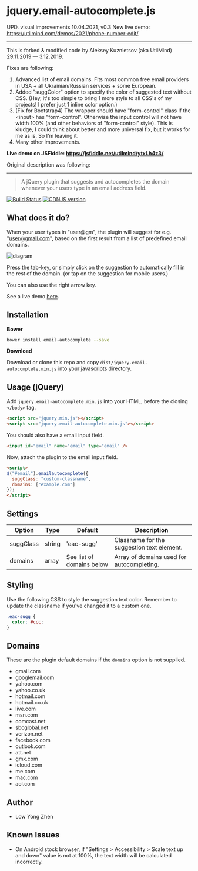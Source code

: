 # jquery.email-autocomplete.js

UPD. visual improvements 10.04.2021, v0.3
New live demo: https://utilmind.com/demos/2021/phone-number-edit/
<hr />

This is forked & modified code by Aleksey Kuznietsov (aka UtilMind) 29.11.2019 — 3.12.2019.

Fixes are following:
  1. Advanced list of email domains. Fits most common free email providers in USA + all Ukrainian/Russian services + some European.
  2. Added "suggColor" option to specify the color of suggested text without CSS. (Hey, it's too simple to bring 1 more style to all CSS's of my projects! I prefer just 1 inline color option.)
  3. (Fix for Bootstrap4) The wrapper should have "form-control" class if the &lt;input&gt; has "form-control". Otherwise the input control will not have width 100% (and other behaviors of "form-control" style).
  This is kludge, I could think about better and more universal fix, but it works for me as is. So I'm leaving it.
  4. Many other improvements.
  
<b>Live demo on JSFiddle: https://jsfiddle.net/utilmind/ytxLh4z3/</b>
  
Original description was following:

<hr />

> A jQuery plugin that suggests and autocompletes the domain whenever your users type in an email address field.

[![Build Status](https://travis-ci.org/yongzhenlow/email-autocomplete.svg?branch=master)](https://travis-ci.org/yongzhenlow/email-autocomplete)
[![CDNJS version](https://img.shields.io/cdnjs/v/email-autocomplete.svg)](https://cdnjs.com/libraries/email-autocomplete)


## What does it do?

When your user types in "user@gm", the plugin will suggest for e.g. "user@gmail.com", based on the first result from a list of predefined email domains.

![diagram](https://raw.github.com/10w042/email-autocomplete/master/doc_assets/example.png)

Press the tab-key, or simply click on the suggestion to automatically fill in the rest of the domain. (or tap on the suggestion for mobile users.)

You can also use the right arrow key.

See a live demo [here](http://10w042.github.io/email-autocomplete/demo/).

## Installation

**Bower**

```sh
bower install email-autocomplete --save
```

**Download** 

Download or clone this repo and copy `dist/jquery.email-autocomplete.min.js` into your javascripts directory.

## Usage (jQuery)

Add `jquery.email-autocomplete.min.js` into your HTML, before the closing `</body>` tag.

```html
<script src="jquery.min.js"></script>
<script src="jquery.email-autocomplete.min.js"></script>
```

You should also have a email input field.

```html
<input id="email" name="email" type="email" />
```

Now, attach the plugin to the email input field.

```html
<script>
$("#email").emailautocomplete({
  suggClass: "custom-classname",
  domains: ["example.com"]
});
</script>
```

## Settings

Option | Type | Default | Description
------ | ---- | ------- | -----------
suggClass|string|'eac-sugg'|Classname for the suggestion text element.
domains|array|See list of domains below|Array of domains used for autocompleting.

## Styling

Use the following CSS to style the suggestion text color. Remember to update the classname if you've changed it to a custom one.

```css
.eac-sugg {
  color: #ccc;
}
```

## Domains

These are the plugin default domains if the `domains` option is not supplied.

* gmail.com
* googlemail.com
* yahoo.com
* yahoo.co.uk
* hotmail.com
* hotmail.co.uk
* live.com
* msn.com
* comcast.net
* sbcglobal.net
* verizon.net
* facebook.com
* outlook.com
* att.net
* gmx.com
* icloud.com
* me.com
* mac.com
* aol.com

## Author

- Low Yong Zhen


## Known Issues

* On Android stock browser, if "Settings > Accessibility > Scale text up and down" value is not at 100%, the text width will be calculated incorrectly.
